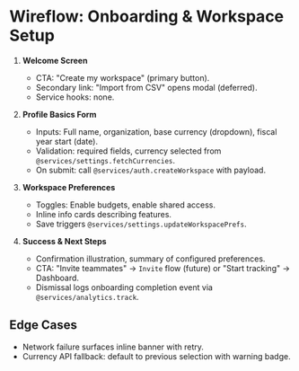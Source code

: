 # Wireflow: Onboarding & Workspace Setup

1. **Welcome Screen**
   - CTA: "Create my workspace" (primary button).
   - Secondary link: "Import from CSV" opens modal (deferred).
   - Service hooks: none.

2. **Profile Basics Form**
   - Inputs: Full name, organization, base currency (dropdown), fiscal year start (date).
   - Validation: required fields, currency selected from `@services/settings.fetchCurrencies`.
   - On submit: call `@services/auth.createWorkspace` with payload.

3. **Workspace Preferences**
   - Toggles: Enable budgets, enable shared access.
   - Inline info cards describing features.
   - Save triggers `@services/settings.updateWorkspacePrefs`.

4. **Success & Next Steps**
   - Confirmation illustration, summary of configured preferences.
   - CTA: "Invite teammates" -> `Invite` flow (future) or "Start tracking" -> Dashboard.
   - Dismissal logs onboarding completion event via `@services/analytics.track`.

## Edge Cases
- Network failure surfaces inline banner with retry.
- Currency API fallback: default to previous selection with warning badge.
